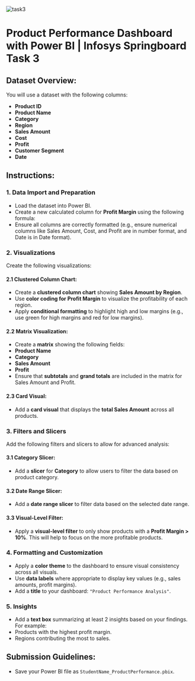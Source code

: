 
![task3](https://github.com/user-attachments/assets/6b7b5026-53c0-4dbf-a569-5fd0ce10f04c)

# Product Performance Dashboard with Power BI | Infosys Springboard Task 3 



## Dataset Overview:
You will use a dataset with the following columns:
- **Product ID**
- **Product Name**
- **Category**
- **Region**
- **Sales Amount**
- **Cost**
- **Profit**
- **Customer Segment**
- **Date**

## Instructions:

### 1. Data Import and Preparation
- Load the dataset into Power BI.
- Create a new calculated column for **Profit Margin** using the following formula:
- Ensure all columns are correctly formatted (e.g., ensure numerical columns like Sales Amount, Cost, and Profit are in number format, and Date is in Date format).

### 2. Visualizations
Create the following visualizations:

#### 2.1 Clustered Column Chart:
- Create a **clustered column chart** showing **Sales Amount by Region**.
- Use **color coding for Profit Margin** to visualize the profitability of each region.
- Apply **conditional formatting** to highlight high and low margins (e.g., use green for high margins and red for low margins).

#### 2.2 Matrix Visualization:
- Create a **matrix** showing the following fields:
- **Product Name**
- **Category**
- **Sales Amount**
- **Profit**
- Ensure that **subtotals** and **grand totals** are included in the matrix for Sales Amount and Profit.

#### 2.3 Card Visual:
- Add a **card visual** that displays the **total Sales Amount** across all products.

### 3. Filters and Slicers
Add the following filters and slicers to allow for advanced analysis:

#### 3.1 Category Slicer:
- Add a **slicer** for **Category** to allow users to filter the data based on product category.

#### 3.2 Date Range Slicer:
- Add a **date range slicer** to filter data based on the selected date range.

#### 3.3 Visual-Level Filter:
- Apply a **visual-level filter** to only show products with a **Profit Margin > 10%**. This will help to focus on the more profitable products.

### 4. Formatting and Customization
- Apply a **color theme** to the dashboard to ensure visual consistency across all visuals.
- Use **data labels** where appropriate to display key values (e.g., sales amounts, profit margins).
- Add a **title** to your dashboard: `"Product Performance Analysis"`.

### 5. Insights
- Add a **text box** summarizing at least 2 insights based on your findings. For example:
- Products with the highest profit margin.
- Regions contributing the most to sales.

## Submission Guidelines:
- Save your Power BI file as `StudentName_ProductPerformance.pbix`.

